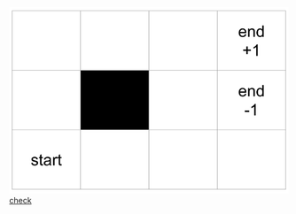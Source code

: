 ![](https://raw.githubusercontent.com/zackq88/gridword-reinforcement-learning/main/grid%20map.png)
[check](https://towardsdatascience.com/reinforcement-learning-implement-grid-world-from-scratch-c5963765ebff)
